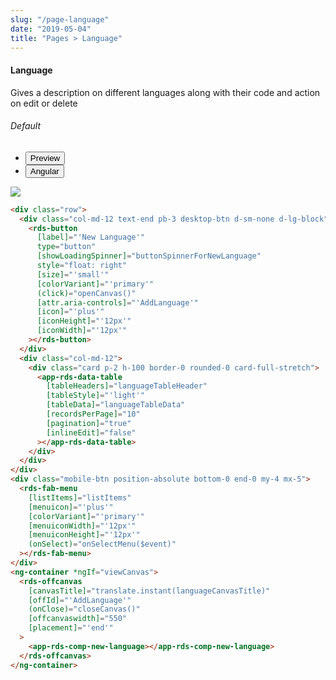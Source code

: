 ```yaml
---
slug: "/page-language"
date: "2019-05-04"
title: "Pages > Language"
---
```


<!-- CSS only -->
<link href="https://cdn.jsdelivr.net/npm/bootstrap@5.1.3/dist/css/bootstrap.min.css" rel="stylesheet" integrity="sha384-1BmE4kWBq78iYhFldvKuhfTAU6auU8tT94WrHftjDbrCEXSU1oBoqyl2QvZ6jIW3" crossorigin="anonymous">
<link rel="stylesheet" href="../../../../../../../raaghu/src/assets/css/style-elements.css">
<link rel="stylesheet" href="../../../../../../../raaghu/src/assets/css/main.css">


#### Language

<p>Gives a description on different languages along with their code and action on edit or delete</p>

<!-- Basic -->
<section class="py-4">
    <h6>Default</h6>
    <div class="py-3">
      <div class="cust-tabs">
        <ul class="nav nav-tabs" id="myTab" role="tablist">
          <li class="nav-item" role="presentation">
            <button class="nav-link active" id="PreviewBasic-tab" data-bs-toggle="tab" data-bs-target="#PreviewBasic" type="button" role="tab" aria-controls="PreviewBasic" aria-selected="true">Preview </button>
          </li>
          <li class="nav-item" role="presentation">
            <button class="nav-link" id="AngularBasic-tab" data-bs-toggle="tab" data-bs-target="#AngularBasic" type="button" role="tab" aria-controls="AngularBasic" aria-selected="false"><i class="bi bi-code-slash" style="font-size:1.0rem"></i>Angular</button>
          </li>
        </ul>
      </div>
      <div class="tab-content card border" id="myTabContent">
        <div class="tab-pane fade show active" id="PreviewBasic" role="tabpanel" aria-labelledby="PreviewBasic-tab">
         <div class="contents  p-5">
                                          <div class="row">
                                            <div class="col-md-12">
                                            <img src="/images/language.png" class="w-100">
                                            </div>
                                          </div>
                                    </div>
        </div>
        <div class="tab-pane fade show" id="AngularBasic" role="tabpanel" aria-labelledby="AngularBasic-tab">
          <div class="contents bg-code">
<div class="row m-0">

```html
<div class="row">
  <div class="col-md-12 text-end pb-3 desktop-btn d-sm-none d-lg-block">
    <rds-button
      [label]="'New Language'"
      type="button"
      [showLoadingSpinner]="buttonSpinnerForNewLanguage"
      style="float: right"
      [size]="'small'"
      [colorVariant]="'primary'"
      (click)="openCanvas()"
      [attr.aria-controls]="'AddLanguage'"
      [icon]="'plus'"
      [iconHeight]="'12px'"
      [iconWidth]="'12px'"
    ></rds-button>
  </div>
  <div class="col-md-12">
    <div class="card p-2 h-100 border-0 rounded-0 card-full-stretch">
      <app-rds-data-table
        [tableHeaders]="languageTableHeader"
        [tableStyle]="'light'"
        [tableData]="languageTableData"
        [recordsPerPage]="10"
        [pagination]="true"
        [inlineEdit]="false"
      ></app-rds-data-table>
    </div>
  </div>
</div>
<div class="mobile-btn position-absolute bottom-0 end-0 my-4 mx-5">
  <rds-fab-menu
    [listItems]="listItems"
    [menuicon]="'plus'"
    [colorVariant]="'primary'"
    [menuiconWidth]="'12px'"
    [menuiconHeight]="'12px'"
    (onSelect)="onSelectMenu($event)"
  ></rds-fab-menu>
</div>
<ng-container *ngIf="viewCanvas">
  <rds-offcanvas
    [canvasTitle]="translate.instant(languageCanvasTitle)"
    [offId]="'AddLanguage'"
    (onClose)="closeCanvas()"
    [offcanvaswidth]="550"
    [placement]="'end'"
  >
    <app-rds-comp-new-language></app-rds-comp-new-language>
  </rds-offcanvas>
</ng-container>

```

</div>
          </div>
        </div>
      </div>
    </div>
  </section>

 